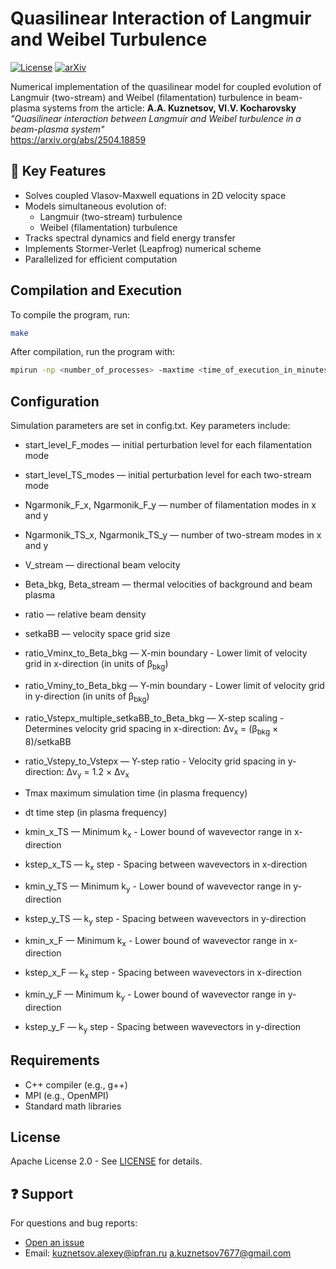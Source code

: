 # Quasilinear Interaction of Langmuir and Weibel Turbulence

[![License](https://img.shields.io/badge/License-Apache%202.0-blue.svg)](LICENSE)
[![arXiv](https://img.shields.io/badge/arXiv-2504.18859-b31b1b.svg)](https://arxiv.org/abs/2504.18859)

Numerical implementation of the quasilinear model for coupled evolution of Langmuir (two-stream) and Weibel (filamentation) turbulence in beam-plasma systems from the article: 
**A.A. Kuznetsov, Vl.V. Kocharovsky**  
*"Quasilinear interaction between Langmuir and Weibel turbulence in a beam-plasma system"*  
https://arxiv.org/abs/2504.18859

## 📌 Key Features
- Solves coupled Vlasov-Maxwell equations in 2D velocity space
- Models simultaneous evolution of:
  - Langmuir (two-stream) turbulence
  - Weibel (filamentation) turbulence
- Tracks spectral dynamics and field energy transfer
- Implements Stormer-Verlet (Leapfrog) numerical scheme
- Parallelized for efficient computation

## Compilation and Execution
  To compile the program, run:
  ```bash
  make
  ```
  After compilation, run the program with:
  ```bash
  mpirun -np <number_of_processes> -maxtime <time_of_execution_in_minutes> build/exe9_c
  ```
## Configuration
Simulation parameters are set in config.txt. Key parameters include:

- start_level_F_modes  &mdash;  initial perturbation level for each filamentation mode
- start_level_TS_modes  &mdash;  initial perturbation level for each two-stream mode
  
- Ngarmonik_F_x, Ngarmonik_F_y  &mdash;  number of filamentation modes in x and y
- Ngarmonik_TS_x, Ngarmonik_TS_y  &mdash;  number of two-stream modes in x and y
  
- V_stream  &mdash;  directional beam velocity
- Beta_bkg, Beta_stream  &mdash;  thermal velocities of background and beam plasma
- ratio  &mdash;  relative beam density

- setkaBB  &mdash;  velocity space grid size
- ratio_Vminx_to_Beta_bkg  &mdash;  X-min boundary - Lower limit of velocity grid in x-direction (in units of β<sub>bkg</sub>)
- ratio_Vminy_to_Beta_bkg  &mdash;  Y-min boundary - Lower limit of velocity grid in y-direction (in units of β<sub>bkg</sub>)
- ratio_Vstepx_multiple_setkaBB_to_Beta_bkg  &mdash;  X-step scaling - Determines velocity grid spacing in x-direction: Δv<sub>x</sub> = (β<sub>bkg</sub> × 8)/setkaBB
- ratio_Vstepy_to_Vstepx  &mdash;  Y-step ratio - Velocity grid spacing in y-direction: Δv<sub>y</sub> = 1.2 × Δv<sub>x</sub>

- Tmax  maximum simulation time (in plasma frequency)
- dt  time step (in plasma frequency)

- kmin_x_TS  &mdash;  Minimum k<sub>x</sub> - Lower bound of wavevector range in x-direction
- kstep_x_TS  &mdash;  k<sub>x</sub> step - Spacing between wavevectors in x-direction
- kmin_y_TS  &mdash;  Minimum k<sub>y</sub> - Lower bound of wavevector range in y-direction
- kstep_y_TS  &mdash;  k<sub>y</sub> step - Spacing between wavevectors in y-direction

- kmin_x_F  &mdash;  Minimum k<sub>x</sub> - Lower bound of wavevector range in x-direction
- kstep_x_F  &mdash;  k<sub>x</sub> step - Spacing between wavevectors in x-direction
- kmin_y_F  &mdash;  Minimum k<sub>y</sub> - Lower bound of wavevector range in y-direction
- kstep_y_F  &mdash;  k<sub>y</sub> step - Spacing between wavevectors in y-direction

## Requirements

- C++ compiler (e.g., g++)
- MPI (e.g., OpenMPI)
- Standard math libraries

## License

Apache License 2.0 - See [LICENSE](LICENSE) for details.

## ❓ Support

For questions and bug reports:

- [Open an issue](https://github.com/alex-kuznetsov7677/Quasilinear-Weibel-and-Lengmuir-Turbulence)
- Email: [kuznetsov.alexey@ipfran.ru](mailto:kuznetsov.alexey@ipfran.ru)
          [a.kuznetsov7677@gmail.com](mailto:a.kuznetsov7677@gmail.com)
